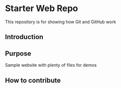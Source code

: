 # Starter Web Repo

This repository is for showing how Git and GitHub work

## Introduction

## Purpose
Sample website with plenty of files for demos
## How to contribute
